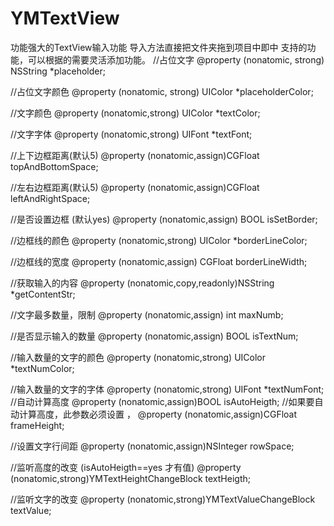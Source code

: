 # YMTextView
功能强大的TextView输入功能
导入方法直接把文件夹<YMTextView>拖到项目中即中
支持的功能，可以根据的需要灵活添加功能。
//占位文字
@property (nonatomic, strong) NSString *placeholder;

//占位文字颜色 
@property (nonatomic, strong) UIColor *placeholderColor;

//文字颜色
@property (nonatomic,strong) UIColor *textColor;

//文字字体
@property (nonatomic,strong) UIFont *textFont;

//上下边框距离(默认5)
@property (nonatomic,assign)CGFloat topAndBottomSpace;

//左右边框距离(默认5)
@property (nonatomic,assign)CGFloat leftAndRightSpace;

//是否设置边框 (默认yes)
@property (nonatomic,assign) BOOL isSetBorder;

//边框线的颜色
@property (nonatomic,strong) UIColor *borderLineColor;

//边框线的宽度
@property (nonatomic,assign) CGFloat borderLineWidth;

//获取输入的内容
@property (nonatomic,copy,readonly)NSString *getContentStr;

//文字最多数量，限制
@property (nonatomic,assign) int maxNumb;

//是否显示输入的数量
@property (nonatomic,assign) BOOL isTextNum;

//输入数量的文字的颜色
@property (nonatomic,strong) UIColor *textNumColor;

//输入数量的文字的字体
@property (nonatomic,strong) UIFont *textNumFont;
//自动计算高度
@property (nonatomic,assign)BOOL isAutoHeigth;
//如果要自动计算高度，此参数必须设置 ，
@property (nonatomic,assign)CGFloat frameHeight;

//设置文字行间距
@property (nonatomic,assign)NSInteger rowSpace;

//监听高度的改变 (isAutoHeigth==yes 才有值)
@property (nonatomic,strong)YMTextHeightChangeBlock textHeigth;

//监听文字的改变
@property (nonatomic,strong)YMTextValueChangeBlock textValue;
